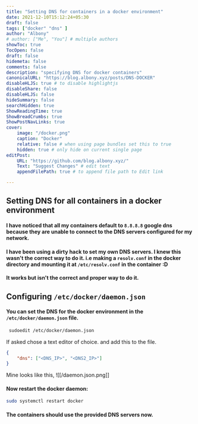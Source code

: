 ```yaml
---
title: "Setting DNS for containers in a docker environment"
date: 2021-12-10T15:12:24+05:30
draft: false
tags: ["docker" "dns" ]
author: "Albony"
# author: ["Me", "You"] # multiple authors
showToc: true
TocOpen: false
draft: false
hidemeta: false
comments: false
description: "specifying DNS for docker containers"
canonicalURL: "https://blog.albony.xyz/posts/DNS-DOCKER"
disableHLJS: true # to disable highlightjs
disableShare: false
disableHLJS: false
hideSummary: false
searchHidden: true
ShowReadingTime: true
ShowBreadCrumbs: true
ShowPostNavLinks: true
cover:
    image: "/docker.png" 
    caption: "Docker" 
    relative: false # when using page bundles set this to true
    hidden: true # only hide on current single page
editPost:
    URL: "https://github.com/blog.albony.xyz/"
    Text: "Suggest Changes" # edit text
    appendFilePath: true # to append file path to Edit link

---
```

## Setting DNS for all containers in a docker environment 
#### I have noticed that all my containers default to `8.8.8.8` google dns because they are unable to connect to the DNS servers configured for my network.
#### I have been using a dirty hack to set my own DNS servers. I knew this wasn't the correct way to do it. i.e making a `resolv.conf` in the docker directory and mounting it at `/etc/resolv.conf` in the container :D
#### It works but isn't the correct and proper way to do it. 
##  Configuring `/etc/docker/daemon.json`
#### You can set the DNS for the docker environment in the `/etc/docker/daemon.json` file.  
``` sh
 sudoedit /etc/docker/daemon.json

```
If asked chose a text editor of choice. 
and add this to the file. 
```json
{
    "dns": ["<DNS_IP>", "<DNS2_IP>"]
}
```
Mine looks like this, 
![[/daemon.json.png]]

#### Now restart the docker daemon: 
```sh
sudo systemctl restart docker
```

#### The containers should use the provided DNS servers now.
